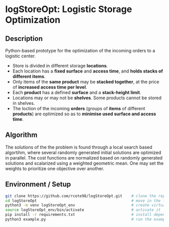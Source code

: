 # logStoreOpt: Logistic Storage Optimization

## Description

Python-based prototype for the optimization of the incoming orders to a logistic center. 

- Store is divided in different storage **locations**.
- Each location has a **fixed surface** and **access time**, and **holds stacks of different items**. 
- Only items of the **same product** may be **stacked together**, at the price of **increased access time per level**.
- Each **product** has a defined **surface** and a **stack-height limit**.
- Locations may or may not be **shelves**. Some products cannot be stored in shelves.
- The loction of the incoming **orders** (groups of **items** of different **products**) are optimized so as to **minimise used surface and access time**.

## Algorithm

The solutions of the the problem is found through a local search based algortihm, where several randomly generated initial solutions are optimized in parallel. The cost functions are normalized based on randomly generated solutions and scalarized using a weighted geometric mean. One may set the weights to prioritize one objective over another.

## Environment / Setup

```bash
git clone https://github.com/rcote98/logStoreOpt.git    # clone the repo
cd logStoreOpt                                          # move in the folder
python3 -m venv logStoreOpt_env                         # create virtualenv
source logStoreOpt_env/bin/activate                     # activate it
pip install -r requirements.txt                         # install dependencies
python3 example.py                                      # run the example code
```
